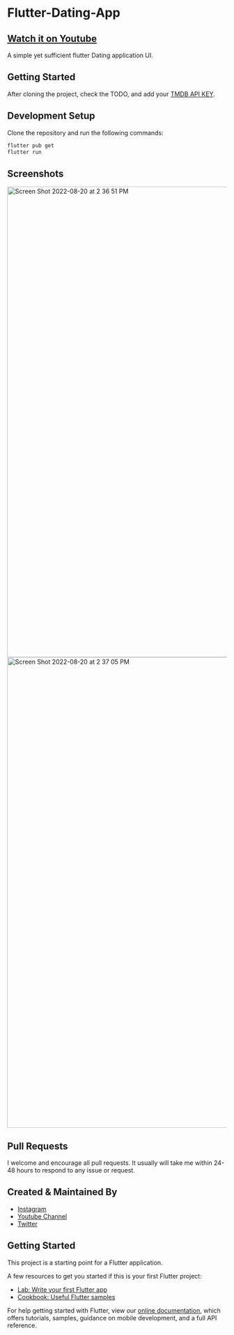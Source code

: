 # Flutter-Dating-App

## [Watch it on Youtube](https://www.youtube.com/watch?v=23Tqiguroh8&t=21s)

A simple yet sufficient flutter Dating application UI.


## Getting Started

After cloning the project, check the TODO, and add your [TMDB API KEY](https://www.themoviedb.org/).

## Development Setup

Clone the repository and run the following commands:

```sh
flutter pub get
flutter run
```

## Screenshots

<img width="1080" alt="Screen Shot 2022-08-20 at 2 36 51 PM" src="https://user-images.githubusercontent.com/14290499/185741003-1fc51cc1-0ef2-4c24-8a06-1f33254eb39f.png">


<img width="1080" alt="Screen Shot 2022-08-20 at 2 37 05 PM" src="https://user-images.githubusercontent.com/14290499/185741008-21f6849c-44b5-4ebe-9ca0-fad0e079578a.png">


## Pull Requests

I welcome and encourage all pull requests. It usually will take me within 24-48 hours to respond to any issue or request.


## Created & Maintained By

- [Instagram](https://www.instagram.com/faiz.rhm)
- [Youtube Channel](https://www.youtube.com/channel/UCM1OzZsZ5FQIg01vdKGAw7g)
- [Twitter](https://twitter.com/faiz_rhm)


## Getting Started

This project is a starting point for a Flutter application.

A few resources to get you started if this is your first Flutter project:

- [Lab: Write your first Flutter app](https://www.instagram.com/faiz.rhm)
- [Cookbook: Useful Flutter samples](https://flutter.dev/docs/cookbook)

For help getting started with Flutter, view our
[online documentation](https://flutter.dev/docs), which offers tutorials,
samples, guidance on mobile development, and a full API reference.
